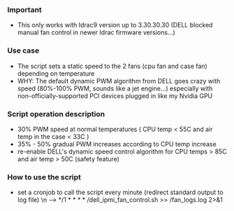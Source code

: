 ### Important
- This only works with Idrac9 version up to 3.30.30.30 (DELL blocked manual fan control in newer Idrac firmware versions...)

### Use case
- The script sets a static speed to the 2 fans (cpu fan and case fan) depending on temperature
- WHY: The default dynamic PWM algorithm from DELL goes crazy with speed (80%-100% PWM, sounds like a jet engine...) especially with 
  non-officially-supported PCI devices plugged in like my Nvidia GPU 

### Script operation description
- 30% PWM speed at normal temperatures ( CPU temp < 55C and air temp in the case < 33C )
- 35% - 50% gradual PWM increases according to CPU temp increase 
- re-enable DELL's dynamic speed control algorithm for CPU temps > 85C and air temp > 50C (safety feature)

### How to use the script
- set a cronjob to call the script every minute (redirect standard output to log file) \n
   --> */1 * * * * /dell_ipmi_fan_control.sh >> /fan_logs.log 2>&1
